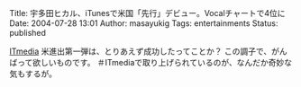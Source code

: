 Title: 宇多田ヒカル、iTunesで米国「先行」デビュー。Vocalチャートで4位に
Date: 2004-07-28 13:01
Author: masayukig
Tags: entertainments
Status: published

[ITmedia](http://www.itmedia.co.jp/lifestyle/articles/0407/28/news023.html)
米進出第一弾は、とりあえず成功したってことか？
この調子で、がんばって欲しいものです。
＃ITmediaで取り上げられているのが、なんだか奇妙な気もするが。
